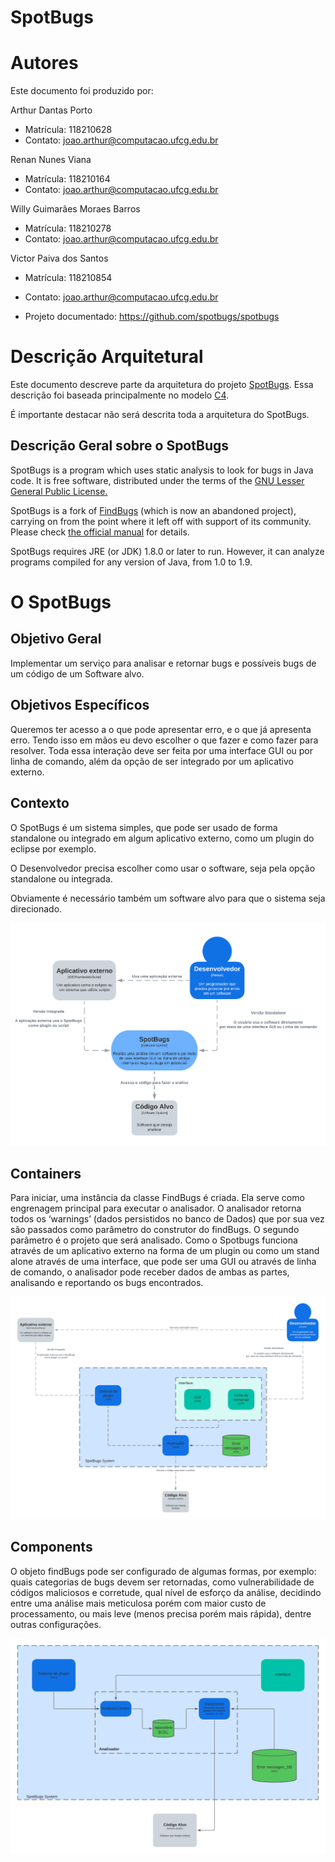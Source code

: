 # SpotBugs

# Autores

Este documento foi produzido por: 

Arthur Dantas Porto
- Matrícula: 118210628
- Contato: joao.arthur@computacao.ufcg.edu.br

Renan Nunes Viana
- Matrícula: 118210164
- Contato: joao.arthur@computacao.ufcg.edu.br

Willy Guimarães Moraes Barros
- Matrícula: 118210278
- Contato: joao.arthur@computacao.ufcg.edu.br

Victor Paiva dos Santos
- Matrícula: 118210854
- Contato: joao.arthur@computacao.ufcg.edu.br

- Projeto documentado: https://github.com/spotbugs/spotbugs

# Descrição Arquitetural

Este documento descreve parte da arquitetura do projeto [SpotBugs](https://github.com/spotbugs/spotbugs). Essa descrição foi baseada principalmente no modelo [C4](https://c4model.com/).

É importante destacar não será descrita toda a arquitetura do SpotBugs. 


## Descrição Geral sobre o SpotBugs

SpotBugs is a program which uses static analysis to look for bugs in Java code. It is free software, distributed under the terms of the [GNU Lesser General Public License.](http://www.gnu.org/licenses/lgpl-3.0.html)

SpotBugs is a fork of [FindBugs](http://findbugs.sourceforge.net/) (which is now an abandoned project), carrying on from the point where it left off with support of its community. Please check [the official manual](https://spotbugs.readthedocs.io/en/latest/) for details.

SpotBugs requires JRE (or JDK) 1.8.0 or later to run. However, it can analyze programs compiled for any version of Java, from 1.0 to 1.9.

# O SpotBugs

## Objetivo Geral

Implementar um serviço para analisar e retornar bugs e possíveis bugs de um código de um Software alvo.

## Objetivos Específicos

Queremos ter acesso a o que pode apresentar erro, e o que já apresenta erro. Tendo isso em mãos eu devo escolher o que fazer e como fazer para resolver. Toda essa interação deve ser feita por uma interface GUI ou por linha de comando, além da opção de ser integrado por um aplicativo externo.

## Contexto

O SpotBugs é um sistema simples, que pode ser usado de forma standalone ou integrado em algum aplicativo externo, como um  plugin do eclipse por exemplo.

O Desenvolvedor precisa escolher como usar o software, seja pela opção standalone ou integrada. 

Obviamente é necessário também um software alvo para que o sistema seja direcionado.

![context](spotbugs/context.png)

## Containers

Para iniciar, uma instância da classe FindBugs é criada. Ela serve como engrenagem principal para executar o analisador. O analisador retorna todos os ‘warnings’ (dados persistidos no banco de Dados) que por sua vez são passados como parâmetro do construtor do findBugs. O segundo parâmetro é o projeto que será analisado.
Como o Spotbugs funciona através de um aplicativo externo na forma de um plugin ou como um stand alone através de uma interface, que pode ser uma GUI ou através de linha de comando, o analisador pode receber dados de ambas as partes, analisando e reportando os bugs encontrados.

![containers](spotbugs/containers.png)

## Components

O objeto findBugs pode ser configurado de algumas formas, por exemplo: quais categorias de bugs devem ser retornadas, como vulnerabilidade de códigos maliciosos e corretude, qual nível de esforço da análise, decidindo entre uma análise mais meticulosa porém com maior custo de processamento, ou mais leve (menos precisa porém mais rápida), dentre outras configurações.


![components](spotbugs/Components.png)

